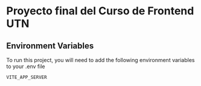 # Proyecto final del Curso de Frontend UTN

## Environment Variables

To run this project, you will need to add the following environment variables to your .env file

`VITE_APP_SERVER`
